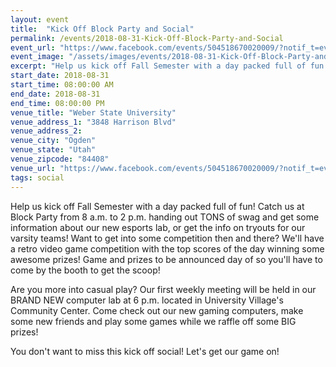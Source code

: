 ```yaml
---
layout: event
title:  "Kick Off Block Party and Social"
permalink: /events/2018-08-31-Kick-Off-Block-Party-and-Social
event_url: "https://www.facebook.com/events/504518670020009/?notif_t=event_calendar_create&notif_id=1534780320924501"
event_image: "/assets/images/events/2018-08-31-Kick-Off-Block-Party-and-Social.jpg"
excerpt: "Help us kick off Fall Semester with a day packed full of fun!"
start_date: 2018-08-31
start_time: 08:00:00 AM
end_date: 2018-08-31
end_time: 08:00:00 PM
venue_title: "Weber State University"
venue_address_1: "3848 Harrison Blvd"
venue_address_2:
venue_city: "Ogden"
venue_state: "Utah"
venue_zipcode: "84408"
venue_url: "https://www.facebook.com/events/504518670020009/?notif_t=event_calendar_create&notif_id=1534780320924501"
tags: social
---
```


Help us kick off Fall Semester with a day packed full of fun! Catch us at Block Party from 8 a.m. to 2 p.m. handing out TONS of swag and get some information about our new esports lab, or get the info on tryouts for our varsity teams! Want to get into some competition then and there? We'll have a retro video game competition with the top scores of the day winning some awesome prizes! Game and prizes to be announced day of so you'll have to come by the booth to get the scoop!

Are you more into casual play? Our first weekly meeting will be held in our BRAND NEW computer lab at 6 p.m. located in University Village's Community Center. Come check out our new gaming computers, make some new friends and play some games while we raffle off some BIG prizes!

You don't want to miss this kick off social! Let's get our game on!